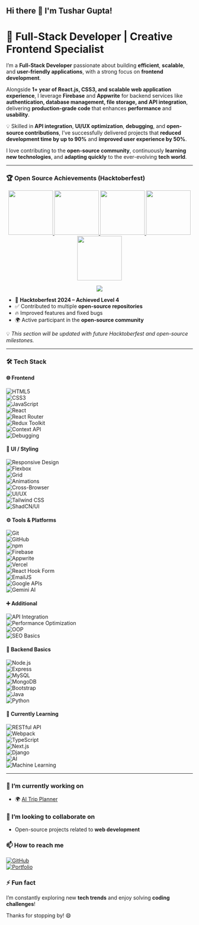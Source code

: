 ## Hi there 👋 I'm Tushar Gupta!  

# 🚀 Full-Stack Developer | Creative Frontend Specialist  

I’m a **Full-Stack Developer** passionate about building **efficient**, **scalable**, and **user-friendly applications**, with a strong focus on **frontend development**.  

Alongside **1+ year of React.js, CSS3, and scalable web application experience**, I leverage **Firebase** and **Appwrite** for backend services like **authentication, database management, file storage, and API integration**, delivering **production-grade code** that enhances **performance** and **usability**.  

💡 Skilled in **API integration**, **UI/UX optimization**, **debugging**, and **open-source contributions**, I’ve successfully delivered projects that **reduced development time by up to 90%** and **improved user experience by 50%**.  

I love contributing to the **open-source community**, continuously **learning new technologies**, and **adapting quickly** to the ever-evolving **tech world**.  

---

### 🏆 Open Source Achievements (Hacktoberfest)  

<p align="center">
  <a href="https://www.holopin.io/hacktoberfest2024/userbadge/cm1rztplt108520cm6mobl4m7v" target="_blank">
    <img src="https://assets.holopin.io/hf2024levels/level0-sloth-code-0-0-0-0.webp" width="120" />
  </a>
  <a href="https://www.holopin.io/hacktoberfest2024/userbadge/cm2dkuufw23000cl8mwa515gp" target="_blank">
    <img src="https://assets.holopin.io/hf2024levels/level1-sloth-code-0-0-0-0.webp" width="120" />
  </a>
  <a href="https://www.holopin.io/hacktoberfest2024/userbadge/cm2eow80794080cl2bexupev6" target="_blank">
    <img src="https://assets.holopin.io/hf2024levels/level2-sloth-code-0-0-0-0.webp" width="120" />
  </a>
  <a href="https://www.holopin.io/hacktoberfest2024/userbadge/cm2jwhh8z23800cmfit05fr4g" target="_blank">
    <img src="https://assets.holopin.io/hf2024levels/level3-sloth-code-0-0-0-0.webp" width="120" />
  </a>
  <a href="https://www.holopin.io/hacktoberfest2024/userbadge/cm31nxp7o50580clgb2ycbyax" target="_blank">
    <img src="https://assets.holopin.io/hf2024levels/level4-sloth-code-0-0-0-0.webp" width="120" />
  </a>
</p>

<p align="center">
  <img src="https://img.shields.io/badge/Hacktoberfest-Level%204-blueviolet?style=for-the-badge&logo=hackthebox&logoColor=white" />
</p>

- 🎉 **Hacktoberfest 2024 – Achieved Level 4**  
- ✅ Contributed to multiple **open-source repositories**  
- 🔥 Improved features and fixed bugs  
- 🌍 Active participant in the **open-source community**  

💡 *This section will be updated with future Hacktoberfest and open-source milestones.*  

---

### 🛠️ Tech Stack  

#### 🌐 Frontend  
![HTML5](https://img.shields.io/badge/HTML5-E34F26?style=for-the-badge&logo=html5&logoColor=white)  
![CSS3](https://img.shields.io/badge/CSS3-1572B6?style=for-the-badge&logo=css3&logoColor=white)  
![JavaScript](https://img.shields.io/badge/JavaScript-ES6+-F7DF1E?style=for-the-badge&logo=javascript&logoColor=black)  
![React](https://img.shields.io/badge/React-61DAFB?style=for-the-badge&logo=react&logoColor=black)  
![React Router](https://img.shields.io/badge/React_Router-CA4245?style=for-the-badge&logo=react-router&logoColor=white)  
![Redux Toolkit](https://img.shields.io/badge/Redux_Toolkit-764ABC?style=for-the-badge&logo=redux&logoColor=white)  
![Context API](https://img.shields.io/badge/Context_API-61DAFB?style=for-the-badge&logo=react&logoColor=black)  
![Debugging](https://img.shields.io/badge/Debugging-000000?style=for-the-badge&logo=javascript&logoColor=white)  

#### 🎨 UI / Styling  
![Responsive Design](https://img.shields.io/badge/Responsive%20Design-4285F4?style=for-the-badge&logo=googlechrome&logoColor=white)  
![Flexbox](https://img.shields.io/badge/Flexbox-FF6F00?style=for-the-badge&logo=css3&logoColor=white)  
![Grid](https://img.shields.io/badge/CSS%20Grid-2965f1?style=for-the-badge&logo=css3&logoColor=white)  
![Animations](https://img.shields.io/badge/Animations-FF4088?style=for-the-badge&logo=framer&logoColor=white)  
![Cross-Browser](https://img.shields.io/badge/Cross--Browser-5A29E4?style=for-the-badge&logo=googlechrome&logoColor=white)  
![UI/UX](https://img.shields.io/badge/UI%2FUX%20Best%20Practices-FF61F6?style=for-the-badge&logo=figma&logoColor=white)  
![Tailwind CSS](https://img.shields.io/badge/Tailwind_CSS-38B2AC?style=for-the-badge&logo=tailwind-css&logoColor=white)  
![ShadCN/UI](https://img.shields.io/badge/ShadCN%2FUI-000000?style=for-the-badge&logo=react&logoColor=white)  

#### ⚙️ Tools & Platforms  
![Git](https://img.shields.io/badge/Git-F05032?style=for-the-badge&logo=git&logoColor=white)  
![GitHub](https://img.shields.io/badge/GitHub-181717?style=for-the-badge&logo=github&logoColor=white)  
![npm](https://img.shields.io/badge/npm-CB3837?style=for-the-badge&logo=npm&logoColor=white)  
![Firebase](https://img.shields.io/badge/Firebase-FFCA28?style=for-the-badge&logo=firebase&logoColor=black)  
![Appwrite](https://img.shields.io/badge/Appwrite-F02E65?style=for-the-badge&logo=appwrite&logoColor=white)  
![Vercel](https://img.shields.io/badge/Vercel-000000?style=for-the-badge&logo=vercel&logoColor=white)  
![React Hook Form](https://img.shields.io/badge/React_Hook_Form-ECF2FF?style=for-the-badge&logo=reacthookform&logoColor=black)  
![EmailJS](https://img.shields.io/badge/EmailJS-FF5C83?style=for-the-badge&logo=email&logoColor=white)  
![Google APIs](https://img.shields.io/badge/Google%20APIs-4285F4?style=for-the-badge&logo=google&logoColor=white)  
![Gemini AI](https://img.shields.io/badge/Gemini_AI-4285F4?style=for-the-badge&logo=google&logoColor=white)  

#### ➕ Additional  
![API Integration](https://img.shields.io/badge/API%20Integration-009688?style=for-the-badge&logo=fastapi&logoColor=white)  
![Performance Optimization](https://img.shields.io/badge/Web%20Performance%20Optimization-FF9800?style=for-the-badge&logo=googlechrome&logoColor=white)  
![OOP](https://img.shields.io/badge/Object--Oriented%20Programming-7952B3?style=for-the-badge&logo=java&logoColor=white)  
![SEO Basics](https://img.shields.io/badge/SEO-Basics-36A97E?style=for-the-badge&logo=google&logoColor=white)  

#### 🔧 Backend Basics  
![Node.js](https://img.shields.io/badge/Node.js-339933?style=for-the-badge&logo=nodedotjs&logoColor=white)  
![Express](https://img.shields.io/badge/Express-000000?style=for-the-badge&logo=express&logoColor=white)  
![MySQL](https://img.shields.io/badge/MySQL-4479A1?style=for-the-badge&logo=mysql&logoColor=white)  
![MongoDB](https://img.shields.io/badge/MongoDB-47A248?style=for-the-badge&logo=mongodb&logoColor=white)  
![Bootstrap](https://img.shields.io/badge/Bootstrap-563D7C?style=for-the-badge&logo=bootstrap&logoColor=white)  
![Java](https://img.shields.io/badge/Java-D00000?style=for-the-badge&logo=java&logoColor=white)  
![Python](https://img.shields.io/badge/Python-3776AB?style=for-the-badge&logo=python&logoColor=white)  

#### 🌱 Currently Learning  
![RESTful API](https://img.shields.io/badge/RESTful_API-5C5C5C?style=for-the-badge)  
![Webpack](https://img.shields.io/badge/Webpack-8DD6F9?style=for-the-badge&logo=webpack&logoColor=black)  
![TypeScript](https://img.shields.io/badge/TypeScript-007ACC?style=for-the-badge&logo=typescript&logoColor=white)  
![Next.js](https://img.shields.io/badge/Next.js-000000?style=for-the-badge&logo=next.js&logoColor=white)  
![Django](https://img.shields.io/badge/Django-092E20?style=for-the-badge&logo=django&logoColor=white)  
![AI](https://img.shields.io/badge/AI-FFBF00?style=for-the-badge)  
![Machine Learning](https://img.shields.io/badge/Machine_Learning-FF7F50?style=for-the-badge)  

---

### 🔭 I’m currently working on  
- 🌍 [AI Trip Planner](https://github.com/TusharGupta-Developer/AI-Powered-Trip-Planner)  

### 👯 I’m looking to collaborate on  
- Open-source projects related to **web development**  

### 📫 How to reach me  
[![GitHub](https://img.shields.io/badge/GitHub-TusharGupta--Developer-black?logo=github)](https://github.com/TusharGupta-Developer)  
[![Portfolio](https://img.shields.io/badge/Portfolio-Visit%20Now-blue?logo=vercel)](https://tushar-portfolio-webapp.netlify.app)  

### ⚡ Fun fact  
I’m constantly exploring new **tech trends** and enjoy solving **coding challenges**!  

Thanks for stopping by! 😄

